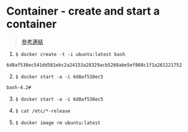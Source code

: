 # Container - create and start a container

>[參考連結](https://docs.docker.com/engine/reference/commandline/create/)

1. `$ docker create -t -i ubuntu:latest bash`

`6d8af538ec541dd581ebc2a24153a28329acb5268abe5ef868c1f1a261221752`

2. `$ docker start -a -i 6d8af538ec5`

`bash-4.2#`

3. `$ docker start -a -i 6d8af538ec5`

4. `$ cat /etc/*-release`

5. `$ docker image rm ubuntu:latest `
